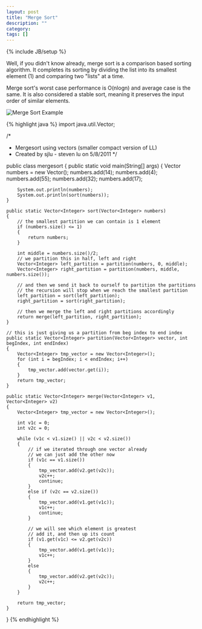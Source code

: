 ```yaml
---
layout: post
title: "Merge Sort"
description: ""
category: 
tags: []
---
```

{% include JB/setup %}

Well, if you didn't know already, merge sort is a comparison based sorting algorithm. It completes its sorting by dividing the list into its smallest element (1) and comparing two "lists" at a time.

Merge sort's worst case performance is O(nlogn) and average case is the same. It is also considered a stable sort, meaning it preserves the input order of similar elements.

![Merge Sort Example](http://upload.wikimedia.org/wikipedia/commons/c/cc/Merge-sort-example-300px.gif)

{% highlight java %}
import java.util.Vector;

/* 
 * Mergesort using vectors (smaller compact version of LL)
 * Created by sjlu - steven lu on 5/8/2011
 */

public class mergesort
{
	public static void main(String[] args)
	{
		Vector<Integer> numbers = new Vector<Integer>();
		numbers.add(14);
		numbers.add(4);
		numbers.add(55);
		numbers.add(32);
		numbers.add(17);
		
		System.out.println(numbers);
		System.out.println(sort(numbers));
	}
		
	public static Vector<Integer> sort(Vector<Integer> numbers)
	{
		// the smallest partition we can contain is 1 element
		if (numbers.size() <= 1)
		{
			return numbers;
		}
		
		int middle = numbers.size()/2;
		// we partition this in half, left and right
		Vector<Integer> left_partition = partition(numbers, 0, middle);
		Vector<Integer> right_partition = partition(numbers, middle, numbers.size());
		
		// and then we send it back to ourself to partition the partitions
		// the recursion will stop when we reach the smallest partition
		left_partition = sort(left_partition);
		right_partition = sort(right_partition);
		
		// then we merge the left and right partitions accordingly
		return merge(left_partition, right_partition);
	}
	
	// this is just giving us a partition from beg index to end index 
	public static Vector<Integer> partition(Vector<Integer> vector, int begIndex, int endIndex)
	{
		Vector<Integer> tmp_vector = new Vector<Integer>();
		for (int i = begIndex; i < endIndex; i++)
		{
			tmp_vector.add(vector.get(i));
		}
		return tmp_vector;
	}
	
	public static Vector<Integer> merge(Vector<Integer> v1, Vector<Integer> v2)
	{
		Vector<Integer> tmp_vector = new Vector<Integer>();
		
		int v1c = 0;
		int v2c = 0;
		
		while (v1c < v1.size() || v2c < v2.size())
		{
			// if we iterated through one vector already
			// we can just add the other now
			if (v1c == v1.size())
			{
				tmp_vector.add(v2.get(v2c));
				v2c++;
				continue;
			}
			else if (v2c == v2.size())
			{
				tmp_vector.add(v1.get(v1c));
				v1c++;
				continue;
			}
			
			// we will see which element is greatest
			// add it, and then up its count
			if (v1.get(v1c) <= v2.get(v2c))
			{
				tmp_vector.add(v1.get(v1c));
				v1c++;
			}
			else
			{
				tmp_vector.add(v2.get(v2c));
				v2c++;
			}
		}
		
		return tmp_vector;
	}
}
{% endhighlight %}
